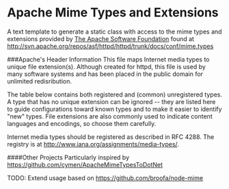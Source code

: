 Apache Mime Types and Extensions
================================

A text template to generate a static class with access to the mime types and extensions provided by
[The Apache Software Foundation](http://www.apache.org)
found at <http://svn.apache.org/repos/asf/httpd/httpd/trunk/docs/conf/mime.types>

###Apache's Header Information 
This file maps Internet media types to unique file extension(s).
Although created for httpd, this file is used by many software systems
and has been placed in the public domain for unlimited redisribution.

The table below contains both registered and (common) unregistered types.
A type that has no unique extension can be ignored -- they are listed
here to guide configurations toward known types and to make it easier to
identify "new" types.  File extensions are also commonly used to indicate
content languages and encodings, so choose them carefully.

Internet media types should be registered as described in RFC 4288.
The registry is at <http://www.iana.org/assignments/media-types/>.

####Other Projects 
Particularly inspired by <https://github.com/cymen/ApacheMimeTypesToDotNet>

TODO: Extend usage based on <https://github.com/broofa/node-mime>
